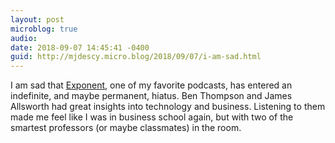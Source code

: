 ```yaml
---
layout: post
microblog: true
audio: 
date: 2018-09-07 14:45:41 -0400
guid: http://mjdescy.micro.blog/2018/09/07/i-am-sad.html
---
```

I am sad that [Exponent](https://exponent.fm/episode-155-the-end-for-now/), one of my favorite podcasts, has entered an indefinite, and maybe permanent, hiatus. Ben Thompson and James Allsworth had great insights into technology and business. Listening to them made me feel like I was in business school again, but with two of the smartest professors (or maybe classmates) in the room.
